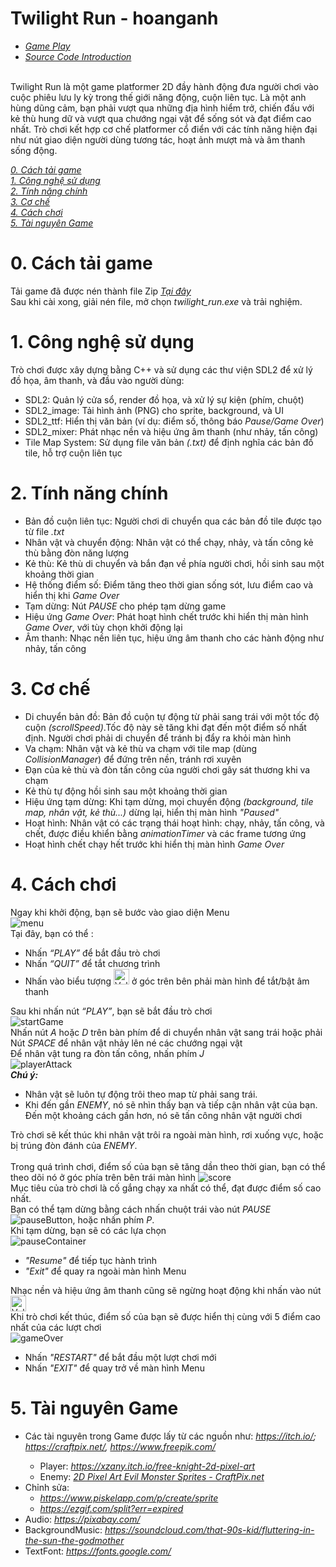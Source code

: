 # Twilight Run - hoanganh
<ul>
<li><a href="https://youtu.be/KwoKZ9H15hM"><em>Game Play</em></a></li>
<li><a href="https://youtu.be/mKLRMDrWedA"><em>Source Code Introduction</em></a></li>
</ul>
<br/>
Twilight Run là một game platformer 2D đầy hành động đưa người chơi vào cuộc phiêu lưu ly kỳ trong thế giới năng động, cuộn liên tục. Là một anh hùng dũng cảm, bạn phải vượt qua những địa hình hiểm trở, chiến đấu với kẻ thù hung dữ và vượt qua chướng ngại vật để sống sót và đạt điểm cao nhất. Trò chơi kết hợp cơ chế platformer cổ điển với các tính năng hiện đại như nút giao diện người dùng tương tác, hoạt ảnh mượt mà và âm thanh sống động.

 *[0. Cách tải game](#0-cách-tải-game)*<br/>
 *[1. Công nghệ sử dụng](#1-công-nghệ-sử-dụng)*<br/>
 *[2. Tính năng chính](#2-tính-năng-chính)*<br/>
 *[3. Cơ chế](#3-cơ-chế)*<br/>
 *[4. Cách chơi](#4-cách-chơi)*<br/>
 *[5. Tài nguyên Game](#5-tài-nguyên-game)*<br/>

# 0. Cách tải game
Tải game đã được nén thành file Zip <a href="https://drive.google.com/file/d/1wmleQnT9_mk1rwYvhO0yaO-7DMMOPZ2X/view?usp=sharing"><em>Tại đây</em></a><br/>
Sau khi cài xong, giải nén file, mở chọn *twilight_run.exe* và trải nghiệm.

# 1. Công nghệ sử dụng
Trò chơi được xây dựng bằng C++ và sử dụng các thư viện SDL2 để xử lý đồ họa, âm thanh, và đầu vào người dùng:<br/>
<ul>
 <li>SDL2: Quản lý cửa sổ, render đồ họa, và xử lý sự kiện (phím, chuột)</li>
 <li>SDL2_image: Tải hình ảnh (PNG) cho sprite, background, và UI</li>
 <li>SDL2_ttf: Hiển thị văn bản (ví dụ: điểm số, thông báo <i>Pause/Game Over</i>)</li>
 <li>SDL2_mixer: Phát nhạc nền và hiệu ứng âm thanh (như nhảy, tấn công)</li>
 <li>Tile Map System: Sử dụng file văn bản <i>(.txt)</i> để định nghĩa các bản đồ tile, hỗ trợ cuộn liên tục</li>
</ul>

# 2. Tính năng chính
<ul>
 <li>Bản đồ cuộn liên tục: Người chơi di chuyển qua các bản đồ tile được tạo từ file <i>.txt</i></li>
 <li>Nhân vật và chuyển động: Nhân vật có thể chạy, nhảy, và tấn công kẻ thù bằng đòn năng lượng</li>
 <li>Kẻ thù: Kẻ thù di chuyển và bắn đạn về phía người chơi, hồi sinh sau một khoảng thời gian</li>
 <li>Hệ thống điểm số: Điểm tăng theo thời gian sống sót, lưu điểm cao và hiển thị khi <i>Game Over</i></li>
 <li>Tạm dừng: Nút <em>PAUSE</em> cho phép tạm dừng game</li>
 <li>Hiệu ứng <i>Game Over</i>: Phát hoạt hình chết trước khi hiển thị màn hình <i>Game Over</i>, với tùy chọn khởi động lại</li>
 <li>Âm thanh: Nhạc nền liên tục, hiệu ứng âm thanh cho các hành động như nhảy, tấn công</li>
</ul>

# 3. Cơ chế
<ul>
 <li>Di chuyển bản đồ: Bản đồ cuộn tự động từ phải sang trái với một tốc độ cuộn <i>(scrollSpeed)</i>.Tốc độ này sẽ tăng khi đạt đến một điểm số nhất định. Người chơi phải di chuyển để tránh bị đẩy ra khỏi màn hình</li>
 <li>Va chạm: Nhân vật và kẻ thù va chạm với tile map (dùng <i>CollisionManager</i>) để đứng trên nền, tránh rơi xuyên</li>
 <li>Đạn của kẻ thù và đòn tấn công của người chơi gây sát thương khi va chạm</li>
 <li>Kẻ thù tự động hồi sinh sau một khoảng thời gian</li>
 <li>Hiệu ứng tạm dừng: Khi tạm dừng, mọi chuyển động <i>(background, tile map, nhân vật, kẻ thù...)</i> dừng lại, hiển thị màn hình <i>"Paused"</i></li>
 <li>Hoạt hình: Nhân vật có các trạng thái hoạt hình: chạy, nhảy, tấn công, và chết, được điều khiển bằng <i>animationTimer</i> và các frame tương ứng</li>
 <li>Hoạt hình chết chạy hết trước khi hiển thị màn hình <i>Game Over</i></li>
</ul>

# 4. Cách chơi
Ngay khi khởi động, bạn sẽ bước vào giao diện Menu <br/>
 ![menu](Preview/pre_menu.png)<br/>
Tại đây, bạn có thể :
    <ul>
        <li>Nhấn <em>“PLAY”</em> để bắt đầu trò chơi</li>
        <li>Nhấn <em>“QUIT”</em> để tắt chương trình</li>
        <li>Nhấn vào biểu tượng <img src="assets/image/muteButton.png" alt="Volume Icon" width="25px" height="auto"> ở góc trên bên phải màn hình để tắt/bật âm thanh</li>
    </ul>

Sau khi nhấn nút <em>“PLAY”</em>, bạn sẽ bắt đầu trò chơi <br/>
![startGame](Preview/pre_startGame.png)<br/>
Nhấn nút <em>A</em> hoặc <em>D</em> trên bàn phím để di chuyển nhân vật sang trái hoặc phải<br/>
Nút <em>SPACE</em> để nhân vật nhảy lên né các chướng ngại vật<br/>
Để nhân vật tung ra đòn tấn công, nhấn phím *J*<br/>
![playerAttack](Preview/pre_playerAttack.png)<br/>
***Chú ý:*** 
    <ul>
        <li>Nhân vật sẽ luôn tự động trôi theo map từ phải sang trái.</li>
        <li>Khi đến gần <i>ENEMY</i>, nó sẽ nhìn thấy bạn và tiếp cận nhân vật của bạn. Đến một khoảng cách gần hơn, nó sẽ tấn công nhân vật người chơi</li>
    </ul>
Trò chơi sẽ kết thúc khi nhân vật trôi ra ngoài màn hình, rơi xuống vực, hoặc bị trúng đòn đánh của <i>ENEMY</i>.<br/>
<br/>
Trong quá trình chơi, điểm số của bạn sẽ tăng dần theo thời gian, bạn có thể theo dõi nó ở góc phía trên bên trái màn hình
![score](Preview/pre_score.png)<br/>
Mục tiêu của trò chơi là cố gắng chạy xa nhất có thể, đạt được điểm số cao nhất.<br/>
Bạn có thể tạm dừng bằng cách nhấn chuột trái vào nút *PAUSE* ![pauseButton](assets/image/pause_button.png), hoặc nhấn phím *P*. <br/>
Khi tạm dừng, bạn sẽ có các lựa chọn <br/>
![pauseContainer](Preview/pre_pauseContainer.png)<br/>
    <ul>
        <li><em>"Resume"</em> để tiếp tục hành trình</li>
        <li><em>"Exit"</em> để quay ra ngoài màn hình Menu</li>
    </ul>
Nhạc nền và hiệu ứng âm thanh cũng sẽ ngừng hoạt động khi nhấn vào nút<img src="assets/image/muteButton.png" alt="Volume Icon" width="25px" height="auto"> <br/>
Khi trò chơi kết thúc, điểm số của bạn sẽ được hiển thị cùng với 5 điểm cao nhất của các lượt chơi<br/>
![gameOver](Preview/pre_gameOver.png)<br/>
    <ul>
        <li>Nhấn *"RESTART"* để bắt đầu một lượt chơi mới</li>
        <li>Nhấn *"EXIT"* để quay trở về màn hình Menu</li>
    </ul>    

# 5. Tài nguyên Game
<ul>
<li>Các tài nguyên trong Game được lấy từ các nguồn như: <em><a href="https://itch.io/">https://itch.io/</a>; <a href="https://craftpix.net/">https://craftpix.net/</a>, <a href="https://www.freepik.com/">https://www.freepik.com/</a></em><br></li>
<ul>
<li>Player: <em><a href="https://xzany.itch.io/free-knight-2d-pixel-art">https://xzany.itch.io/free-knight-2d-pixel-art</a></em></li>
<li>Enemy: <em><a href="2D Pixel Art Evil Monster Sprites - CraftPix.net">2D Pixel Art Evil Monster Sprites - CraftPix.net</a></em></li>
</ul>
<li>Chỉnh sửa: 
<ul>
<li><a href="https://www.piskelapp.com/p/create/sprite"><em>https://www.piskelapp.com/p/create/sprite</em></a></li>
<li><a href="https://ezgif.com/split?err=expired"><em>https://ezgif.com/split?err=expired</em></a></li>
</li>
</ul>
<li>Audio: <a href="https://pixabay.com/"><em>https://pixabay.com/</em></a></li>
<li>BackgroundMusic: <a href="https://soundcloud.com/that-90s-kid/fluttering-in-the-sun-the-godmother"><em>https://soundcloud.com/that-90s-kid/fluttering-in-the-sun-the-godmother</em></a></li>
<li>TextFont: <a href="https://fonts.google.com/"><em>https://fonts.google.com/</em></a></li>
</ul>
